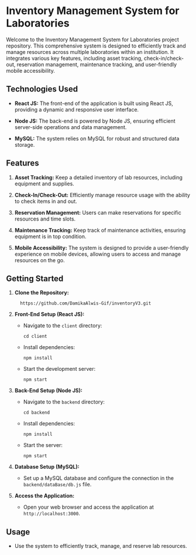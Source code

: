 # Inventory Management System for Laboratories

Welcome to the Inventory Management System for Laboratories project repository. This comprehensive system is designed to efficiently track and manage resources across multiple laboratories within an institution. It integrates various key features, including asset tracking, check-in/check-out, reservation management, maintenance tracking, and user-friendly mobile accessibility.

## Technologies Used
- **React JS:** The front-end of the application is built using React JS, providing a dynamic and responsive user interface.

- **Node JS:** The back-end is powered by Node JS, ensuring efficient server-side operations and data management.

- **MySQL:** The system relies on MySQL for robust and structured data storage.

## Features

1. **Asset Tracking:** Keep a detailed inventory of lab resources, including equipment and supplies.

2. **Check-In/Check-Out:** Efficiently manage resource usage with the ability to check items in and out.

3. **Reservation Management:** Users can make reservations for specific resources and time slots.

4. **Maintenance Tracking:** Keep track of maintenance activities, ensuring equipment is in top condition.

5. **Mobile Accessibility:** The system is designed to provide a user-friendly experience on mobile devices, allowing users to access and manage resources on the go.

## Getting Started

1. **Clone the Repository:**
   ```
     https://github.com/DamikaAlwis-Gif/inventoryV3.git
   ```

2. **Front-End Setup (React JS):**
   - Navigate to the `client` directory:
     ```
     cd client
     ```
   - Install dependencies:
     ```
     npm install
     ```
   - Start the development server:
     ```
     npm start
     ```

3. **Back-End Setup (Node JS):**
   - Navigate to the `backend` directory:
     ```
     cd backend
     ```
   - Install dependencies:
     ```
     npm install
     ```
   - Start the server:
     ```
     npm start
     ```

4. **Database Setup (MySQL):**
   - Set up a MySQL database and configure the connection in the `backend/dataBase/db.js` file.

5. **Access the Application:**
   - Open your web browser and access the application at `http://localhost:3000`.

## Usage
- Use the system to efficiently track, manage, and reserve lab resources.

